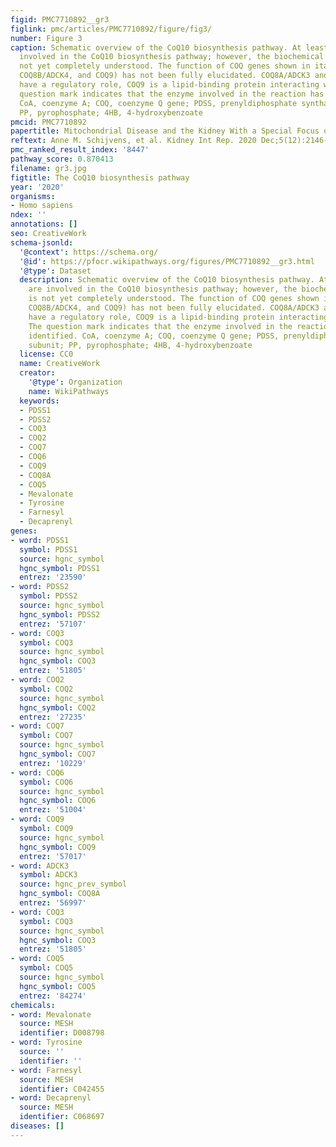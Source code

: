 ```yaml
---
figid: PMC7710892__gr3
figlink: pmc/articles/PMC7710892/figure/fig3/
number: Figure 3
caption: Schematic overview of the CoQ10 biosynthesis pathway. At least 15 genes are
  involved in the CoQ10 biosynthesis pathway; however, the biochemical pathway is
  not yet completely understood. The function of COQ genes shown in italics (COQ8A/ADCK3,
  COQ8B/ADCK4, and COQ9) has not been fully elucidated. COQ8A/ADCK3 and COQ8B/ADCK4
  have a regulatory role, COQ9 is a lipid-binding protein interacting with COQ7. The
  question mark indicates that the enzyme involved in the reaction has not been identified.
  CoA, coenzyme A; COQ, coenzyme Q gene; PDSS, prenyldiphosphate synthase subunit;
  PP, pyrophosphate; 4HB, 4-hydroxybenzoate
pmcid: PMC7710892
papertitle: Mitochondrial Disease and the Kidney With a Special Focus on CoQ10 Deficiency.
reftext: Anne M. Schijvens, et al. Kidney Int Rep. 2020 Dec;5(12):2146-2159.
pmc_ranked_result_index: '8447'
pathway_score: 0.870413
filename: gr3.jpg
figtitle: The CoQ10 biosynthesis pathway
year: '2020'
organisms:
- Homo sapiens
ndex: ''
annotations: []
seo: CreativeWork
schema-jsonld:
  '@context': https://schema.org/
  '@id': https://pfocr.wikipathways.org/figures/PMC7710892__gr3.html
  '@type': Dataset
  description: Schematic overview of the CoQ10 biosynthesis pathway. At least 15 genes
    are involved in the CoQ10 biosynthesis pathway; however, the biochemical pathway
    is not yet completely understood. The function of COQ genes shown in italics (COQ8A/ADCK3,
    COQ8B/ADCK4, and COQ9) has not been fully elucidated. COQ8A/ADCK3 and COQ8B/ADCK4
    have a regulatory role, COQ9 is a lipid-binding protein interacting with COQ7.
    The question mark indicates that the enzyme involved in the reaction has not been
    identified. CoA, coenzyme A; COQ, coenzyme Q gene; PDSS, prenyldiphosphate synthase
    subunit; PP, pyrophosphate; 4HB, 4-hydroxybenzoate
  license: CC0
  name: CreativeWork
  creator:
    '@type': Organization
    name: WikiPathways
  keywords:
  - PDSS1
  - PDSS2
  - COQ3
  - COQ2
  - COQ7
  - COQ6
  - COQ9
  - COQ8A
  - COQ5
  - Mevalonate
  - Tyrosine
  - Farnesyl
  - Decaprenyl
genes:
- word: PDSS1
  symbol: PDSS1
  source: hgnc_symbol
  hgnc_symbol: PDSS1
  entrez: '23590'
- word: PDSS2
  symbol: PDSS2
  source: hgnc_symbol
  hgnc_symbol: PDSS2
  entrez: '57107'
- word: COQ3
  symbol: COQ3
  source: hgnc_symbol
  hgnc_symbol: COQ3
  entrez: '51805'
- word: COQ2
  symbol: COQ2
  source: hgnc_symbol
  hgnc_symbol: COQ2
  entrez: '27235'
- word: COQ7
  symbol: COQ7
  source: hgnc_symbol
  hgnc_symbol: COQ7
  entrez: '10229'
- word: COQ6
  symbol: COQ6
  source: hgnc_symbol
  hgnc_symbol: COQ6
  entrez: '51004'
- word: COQ9
  symbol: COQ9
  source: hgnc_symbol
  hgnc_symbol: COQ9
  entrez: '57017'
- word: ADCK3
  symbol: ADCK3
  source: hgnc_prev_symbol
  hgnc_symbol: COQ8A
  entrez: '56997'
- word: COQ3
  symbol: COQ3
  source: hgnc_symbol
  hgnc_symbol: COQ3
  entrez: '51805'
- word: COQ5
  symbol: COQ5
  source: hgnc_symbol
  hgnc_symbol: COQ5
  entrez: '84274'
chemicals:
- word: Mevalonate
  source: MESH
  identifier: D008798
- word: Tyrosine
  source: ''
  identifier: ''
- word: Farnesyl
  source: MESH
  identifier: C042455
- word: Decaprenyl
  source: MESH
  identifier: C068697
diseases: []
---
```

